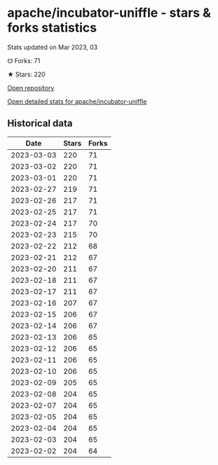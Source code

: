 # apache/incubator-uniffle - stars & forks statistics

Stats updated on Mar 2023, 03

☋ Forks: 71

★ Stars: 220

[Open repository](https://github.com/apache/incubator-uniffle)

[Open detailed stats for apache/incubator-uniffle](https://reviewgithub.com/rep/apache/incubator-uniffle)

## Historical data
| Date | Stars | Forks |
|------|-------|-------|
| 2023-03-03 | 220 | 71 | 
| 2023-03-02 | 220 | 71 | 
| 2023-03-01 | 220 | 71 | 
| 2023-02-27 | 219 | 71 | 
| 2023-02-26 | 217 | 71 | 
| 2023-02-25 | 217 | 71 | 
| 2023-02-24 | 217 | 70 | 
| 2023-02-23 | 215 | 70 | 
| 2023-02-22 | 212 | 68 | 
| 2023-02-21 | 212 | 67 | 
| 2023-02-20 | 211 | 67 | 
| 2023-02-18 | 211 | 67 | 
| 2023-02-17 | 211 | 67 | 
| 2023-02-16 | 207 | 67 | 
| 2023-02-15 | 206 | 67 | 
| 2023-02-14 | 206 | 67 | 
| 2023-02-13 | 206 | 65 | 
| 2023-02-12 | 206 | 65 | 
| 2023-02-11 | 206 | 65 | 
| 2023-02-10 | 206 | 65 | 
| 2023-02-09 | 205 | 65 | 
| 2023-02-08 | 204 | 65 | 
| 2023-02-07 | 204 | 65 | 
| 2023-02-05 | 204 | 65 | 
| 2023-02-04 | 204 | 65 | 
| 2023-02-03 | 204 | 65 | 
| 2023-02-02 | 204 | 64 | 

